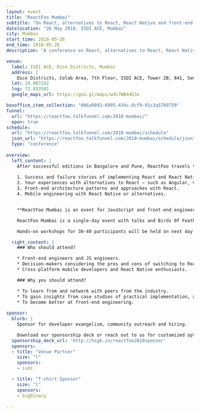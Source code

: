 ```yaml
---
layout: event
title: "ReactFoo Mumbai"
subtitle: "On React, alternatives to React, React Native and front-end engineering."
datelocation: "26 May 2018, ISDI ACE, Mumbai"
city: Mumbai
start_time: 2018-05-26
end_time: 2018-05-26
description: "A conference on React, alternatives to React, React Native and front-end engineering."

venue:
  label: ISDI ACE, Dice Districts, Mumbai
  address: |
    Dice Districts, Colab Area, 7th Floor, ISDI ACE, Tower 2B, 841, Senapati Bapat Pawar Marg, BDD Chawl, Lower Parel, Mumbai, Maharashtra - 400013.
  lat: 19.007142
  lng: 72.833581
  google_maps_url: https://goo.gl/maps/wds7WB44b3x

boxoffice_item_collection: "066a9093-6995-434c-8cf9-91c3a5769759"
funnel:
  url: "https://reactfoo.talkfunnel.com/2018-mumbai/"
  open: true
schedule:
  url: "https://reactfoo.talkfunnel.com/2018-mumbai/schedule"
  json_url: "https://reactfoo.talkfunnel.com/2018-mumbai/schedule/json"
  type: "conference"
  
overview:
  left_content: |
    After successful editions in Bangalore and Pune, ReactFoo travels to other cities like Hyderabad, Mumbai and Delhi. The Mumbai edition will focus on the following topics:
    
    1. Success and failure stories of implementing React and React Native for your use-case.
    2. Your experiences with alternatives to React – such as Angular, Vue and other frameworks – why these worked / did not work for your use-case. 
    3. Front-end architecture patterns and approaches with React.
    4. Mobile engineering with React Native or alternatives. 


    **ReactFoo Mumbai is an event for JavaScript and front-end engineers, cross-platform developers.**

    ReactFoo Mumbai is a single-day event with talks and Birds Of Feather (BOF) sessions.     

    Hands-on workshops for 30-40 participants will be held on next day of the conference. Workshops will be announced shortly. **Tickets have to be purchased separately.** 

  right_content: |
    ### Who should attend?

    * Front-end engineers and JS engineers.
    * Decision-makers considering the pros and cons of switching to React and React Native.
    * Cross-platform mobile developers and React Native enthusiasts.

    ### Why you should attend?

    * To learn from and network with peers from the industry.
    * To gain insights from case studies of practical implementation, and evaluate ReactJS and React Native for your work.
    * To become better at front-end engineering.
    
sponsor:
  blurb: |
    Sponsor for developer evangelism, community outreach and hiring.

    Download our sponsorship deck or reach out to us for customized options at [info@hasgeek.com](mailto:info@hasgeek.com)
  sponsorship_deck_url: 'http://hsgk.in/reactfoo2018sponsor'
  sponsors:
  - title: "Venue Partner"
    size: "l"
    sponsors:
    - isdi

  - title: "T-shirt Sponsor"
    size: "l"
    sponsors:
    - bigbinary

---
```

